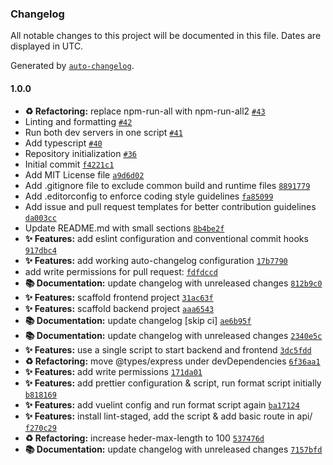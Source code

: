 ### Changelog

All notable changes to this project will be documented in this file. Dates are displayed in UTC.

Generated by [`auto-changelog`](https://github.com/CookPete/auto-changelog).

#### 1.0.0

- **♻️ Refactoring:** replace npm-run-all with npm-run-all2 [`#43`](https://github.com/adrianjiga/ChameleonEngineerBlog/pull/43)
- Linting and formatting [`#42`](https://github.com/adrianjiga/ChameleonEngineerBlog/pull/42)
- Run both dev servers in one script [`#41`](https://github.com/adrianjiga/ChameleonEngineerBlog/pull/41)
- Add typescript [`#40`](https://github.com/adrianjiga/ChameleonEngineerBlog/pull/40)
- Repository initialization [`#36`](https://github.com/adrianjiga/ChameleonEngineerBlog/pull/36)
- Initial commit [`f4221c1`](https://github.com/adrianjiga/ChameleonEngineerBlog/commit/f4221c185c0b7233e334849e9944adf7bb828e5b)
- Add MIT License file [`a9d6d02`](https://github.com/adrianjiga/ChameleonEngineerBlog/commit/a9d6d02b937ce561778165fbc5fcfd2ce0812381)
- Add .gitignore file to exclude common build and runtime files [`8891779`](https://github.com/adrianjiga/ChameleonEngineerBlog/commit/88917795d1ed8052bf09a69317aac20271eb8417)
- Add .editorconfig to enforce coding style guidelines [`fa85099`](https://github.com/adrianjiga/ChameleonEngineerBlog/commit/fa85099e3888ef17bb3b4e684ed54eca47a40a7a)
- Add issue and pull request templates for better contribution guidelines [`da003cc`](https://github.com/adrianjiga/ChameleonEngineerBlog/commit/da003cc0c3abab4df94b3b8a93f9d3707d5ebabb)
- Update README.md with small sections [`8b4be2f`](https://github.com/adrianjiga/ChameleonEngineerBlog/commit/8b4be2fe9a5062c93ad5b648457ab212dbe2f223)
- **✨ Features:** add eslint configuration and conventional commit hooks [`917dbc4`](https://github.com/adrianjiga/ChameleonEngineerBlog/commit/917dbc44d3a1bc1dc2818ec01df35a9e30660731)
- **✨ Features:** add working auto-changelog configuration [`17b7790`](https://github.com/adrianjiga/ChameleonEngineerBlog/commit/17b7790584d8f6dfa921d99ceba1a742e73f5b26)
- add write permissions for pull request: [`fdfdccd`](https://github.com/adrianjiga/ChameleonEngineerBlog/commit/fdfdccd80abf0a0751f9258e11ae0bbee1a3db41)
- **📚 Documentation:** update changelog with unreleased changes [`812b9c0`](https://github.com/adrianjiga/ChameleonEngineerBlog/commit/812b9c0ae7d067766aceaabace7618d1e72830d1)
- **✨ Features:** scaffold frontend project [`31ac63f`](https://github.com/adrianjiga/ChameleonEngineerBlog/commit/31ac63fa32346f8172d0f0bfe8c0bc69b0c79948)
- **✨ Features:** scaffold backend project [`aaa6543`](https://github.com/adrianjiga/ChameleonEngineerBlog/commit/aaa65434b74a367b3764d74c2ca6e8e1000e7477)
- **📚 Documentation:** update changelog [skip ci] [`ae6b95f`](https://github.com/adrianjiga/ChameleonEngineerBlog/commit/ae6b95fc5605f583b728976dee97a9ae6feab5fc)
- **📚 Documentation:** update changelog with unreleased changes [`2340e5c`](https://github.com/adrianjiga/ChameleonEngineerBlog/commit/2340e5c70168c2333dc33a95d3315056ce764362)
- **✨ Features:** use a single script to start backend and frontend [`3dc5fdd`](https://github.com/adrianjiga/ChameleonEngineerBlog/commit/3dc5fdda17c409b9b26128bace9bded53dca88e6)
- **♻️ Refactoring:** move @types/express under devDependencies [`6f36aa1`](https://github.com/adrianjiga/ChameleonEngineerBlog/commit/6f36aa126e2a8a1c78a56ff95f1a2fe3adbb6a18)
- **✨ Features:** add write permissions [`171da01`](https://github.com/adrianjiga/ChameleonEngineerBlog/commit/171da01bd8047eef7fd83fe1ac1224210dbfe95c)
- **✨ Features:** add prettier configuration & script, run format script initially [`b818169`](https://github.com/adrianjiga/ChameleonEngineerBlog/commit/b818169aa20a42f4a55ca7495e94577eb865db98)
- **✨ Features:** add vuelint config and run  format script again [`ba17124`](https://github.com/adrianjiga/ChameleonEngineerBlog/commit/ba1712473ea2cba4e892d6748926a0f26d109017)
- **✨ Features:**  install lint-staged, add the script & add basic route in api/ [`f270c29`](https://github.com/adrianjiga/ChameleonEngineerBlog/commit/f270c2900ac91a3bb8cb5ef27dd18dc65937c522)
- **♻️ Refactoring:** increase heder-max-length to 100 [`537476d`](https://github.com/adrianjiga/ChameleonEngineerBlog/commit/537476d85e2b7fc1259fba4595a6fe837aeb1754)
- **📚 Documentation:** update changelog with unreleased changes [`7157bfd`](https://github.com/adrianjiga/ChameleonEngineerBlog/commit/7157bfd5ce195057e73772c4c3d7f9fff5b91d0b)
